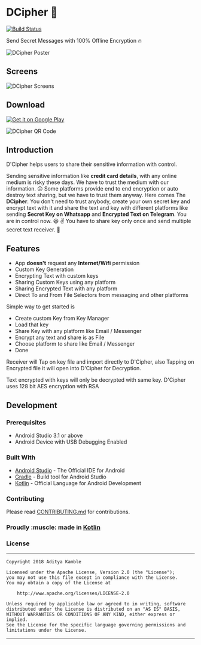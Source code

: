 # DCipher :closed_lock_with_key:

[![Build Status](https://travis-ci.org/adityakamble49/dcipher-app.svg?branch=master)](https://travis-ci.org/adityakamble49/dcipher-app)

Send Secret Messages with 100% Offline Encryption :fire:

![DCipher Poster](https://github.com/adityakamble49/adityakamble49.com/raw/gh-pages/images/dcipher/dcipher_featured_graphics.png)


## Screens

![DCipher Screens](https://raw.githubusercontent.com/adityakamble49/adityakamble49.com/gh-pages/images/dcipher/dcipher_screens.png)


## Download

<a style="margin-bottom: 0;" href='https://play.google.com/store/apps/details?id=com.adityakamble49.dcipher'><img alt='Get it on Google Play' src='https://github.com/adityakamble49/adityakamble49.com/raw/gh-pages/images/google-play-badge-small.png'/></a>

![DCipher QR Code](https://github.com/adityakamble49/adityakamble49.com/raw/gh-pages/images/dcipher/dcipher_google_play_qr_code.png)


## Introduction

D'Cipher helps users to share their sensitive information with control.

Sending sensitive information like **credit card details**, with any online medium is risky these days. We have to trust the medium with our information. :confused:
Some platforms provide end to end encryption or auto destroy text sharing, but we have to trust them anyway.
Here comes The **DCipher**. You don't need to trust anybody, create your own secret key and encrypt text with it and share the text and key with different platforms like sending **Secret Key  on Whatsapp** and **Encrypted Text on Telegram**. You are in control now. :smiley: :v:
You have to share key only once and send multiple secret text receiver. :key:


## Features

* App **doesn't** request any **Internet/Wifi** permission
* Custom Key Generation
* Encrypting Text with custom keys
* Sharing Custom Keys using any platform
* Sharing Encrypted Text with any platform
* Direct To and From File Selectors from messaging and other platforms


Simple way to get started is 
* Create custom Key from Key Manager
* Load that key 
* Share Key with any platform like Email / Messenger
* Encrypt any text and share is as File
* Choose platform to share like Email / Messenger
* Done

Receiver will Tap on key file and import directly to D'Cipher, also Tapping on Encrypted file it will open into D'Cipher for Decryption.

Text encrypted with keys will only be decrypted with same key.
D'Cipher uses 128 bit AES encryption with RSA


## Development

### Prerequisites

- Android Studio 3.1 or above
- Android Device with USB Debugging Enabled

### Built With

* [Android Studio](https://developer.android.com/studio/index.html) - The Official IDE for Android
* [Gradle](https://gradle.org/) - Build tool for Android Studio
* [Kotlin](https://kotlinlang.org) - Official Language for Android Development

### Contributing

Please read [CONTRIBUTING.md](CONTRIBUTING.md) for contributions.

<p align="center">
  <h3>Proudly :muscle: made in <b><a href="https://kotlinlang.org/">Kotlin</a></b></h3>
</p>

### License
-------
    Copyright 2018 Aditya Kamble

    Licensed under the Apache License, Version 2.0 (the "License");
    you may not use this file except in compliance with the License.
    You may obtain a copy of the License at

        http://www.apache.org/licenses/LICENSE-2.0

    Unless required by applicable law or agreed to in writing, software
    distributed under the License is distributed on an "AS IS" BASIS,
    WITHOUT WARRANTIES OR CONDITIONS OF ANY KIND, either express or implied.
    See the License for the specific language governing permissions and
    limitations under the License.
---
